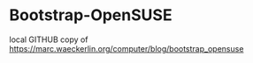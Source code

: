 Bootstrap-OpenSUSE
==================

local GITHUB  copy of https://marc.waeckerlin.org/computer/blog/bootstrap_opensuse
